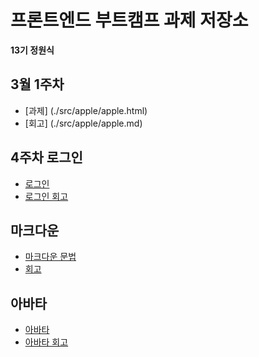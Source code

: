 # 프론트엔드 부트캠프 과제 저장소

**13기 정원식**

## 3월 1주차

- [과제] (./src/apple/apple.html)
- [회고] (./src/apple/apple.md)

## 4주차 로그인

- [로그인](./src/login/login.html)
- [로그인 회고](./src/login/login.md)

## 마크다운

- [마크다운 문법](./src/md/markdown.md)
- [회고](./src/md/retrospect.md)

## 아바타

- [아바타](./src/avatars/avatars.html)
- [아바타 회고](./src/avatars/avatars.md)
